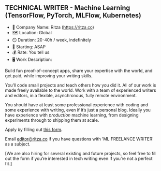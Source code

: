 ## TECHNICAL WRITER - Machine Learning (TensorFlow, PyTorch, MLFlow, Kubernetes)

- :city_sunset: Company Name: Ritza (https://ritza.co)
- :world_map: Location: Global
- :timer_clock: Duration: 20-40h / week, indefinitely
- :runner: Starting: ASAP
- :moneybag: Rate: You tell us
- :desktop_computer: Work Description:

Build fun proof-of-concept apps, share your expertise with the world, and get paid, while improving your writing skills.

You’ll code small projects and teach others how you did it. All of our work is made freely available to the world. Work with a team of experienced writers and editors, in a flexible, asynchronous, fully remote environment.

You should have at least some professional experience with coding and some experience with writing, even if it’s just a personal blog. Ideally you have experience with *production* machine learning, from designing experiments through to shipping them at scale.

Apply by filling out [this form](https://forms.gle/iWTKqA6cgzKePGoL7).

Email editor@ritza.co if you have questions with 'ML FREELANCE WRITER' as a subject.

[We are also hiring for several existing and future projects, so feel free to fill out the form if you’re interested in tech writing even if you’re not a perfect fit.]
